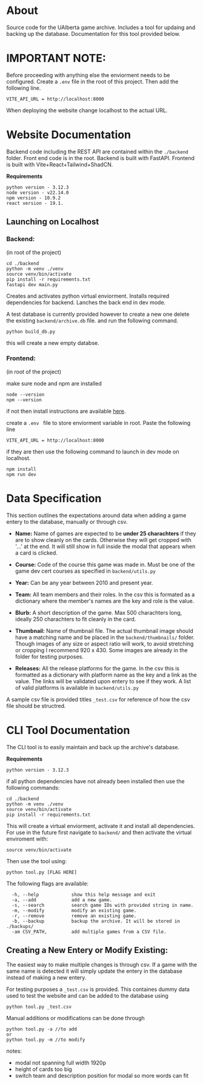 # About
Source code for the UAlberta game archive. Includes a tool for updaing and backing up the database. Documentation for this tool provided below.

# IMPORTANT NOTE:
Before proceeding with anything else the enviorment needs to be configured. Create a `.env` file in the root of this project. Then add the following line.
```
VITE_API_URL = http://localhost:8000
```
When deploying the website change localhost to the actual URL.

# Website Documentation
Backend code including the REST API are contained within the `./backend` folder. Front end code is in the root. Backend is built with FastAPI. Frontend is built with Vite+React+Tailwind+ShadCN.

**Requirements**
```
python version - 3.12.3
node version - v22.14.0
npm version - 10.9.2
react version - 19.1.
```
## Launching on Localhost
### Backend:
(in root of the project)
```
cd ./backend
python -m venv ./venv
source venv/bin/activate
pip install -r requirements.txt
fastapi dev main.py
```
Creates and activates python virtual enviorment. Installs required dependencies for backend. Lanches the back end in dev mode. 

A test database is currently provided however to create a new one delete the existing `backend/archive.db` file. and run the following command.
```
python build_db.py
```
this will create a new empty databse.

### Frontend:
(in root of the project)

make sure node and npm are installed
```
node --version
npm --version
```
if not then install instructions are available [here](https://github.com/nvm-sh/nvm?tab=readme-ov-file#installing-and-updating).

create a `.env ` file to store enviorment variable in root. Paste the following line
```
VITE_API_URL = http://localhost:8000
```

if they are then use the following command to launch in dev mode on localhost.
```
npm install
npm run dev
```
# Data Specification
This section outlines the expectations around data when adding a game entery to the database, manually or through csv.

- **Name:** Name of games are expected to be **under 25 charachters** if they are to show cleanly on the cards. Otherwise they will get cropped with '...' at the end. It will still show in full inside the modal that appears when a card is clicked.

- **Course:** Code of the course this game was made in. Must be one of the game dev cert courses as specified in `backend/utils.py`

- **Year:** Can be any year between 2010 and present year.

- **Team:** All team members and their roles. In the csv this is formated as a dictionary where the member's names are the key and role is the value.

- **Blurb:** A short description of the game. Max 500 charachters long, ideally 250 charachters to fit cleanly in the card.

- **Thumbnail:** Name of thumbnail file. The actual thumbnail image should have a matching name and be placed in the `backend/thumbnails/` folder. Though images of any size or aspect ratio will work, to avoid stretching or cropping I recommend 920 x 430. Some images are already in the folder for testing purposes.

- **Releases:** All the release platforms for the game. In the csv this is formatted as a dictionary with platform name as the key and a link as the value. The links will be validated upon entery to see if they work. A list of valid platforms is available in `backend/utils.py`
  
A sample csv file is provided titles `_test.csv` for reference of how the csv file should be structred. 

# CLI Tool Documentation
The CLI tool is to easily maintain and back up the archive's database. 

**Requirements**
```
python version - 3.12.3
```
if all python dependencies have not already been installed then use the following commands:
```
cd ./backend
python -m venv ./venv
source venv/bin/activate
pip install -r requirements.txt
```
This will create a virtual enviorment, activate it and install all dependencies. For use in the future first navigate to `backend/` and then activate the virtual enviroment with:
```
source venv/bin/activate
```
Then use the tool using:
```
python tool.py [FLAG HERE]
```
The following flags are available:
```
  -h, --help            show this help message and exit
  -a, --add             add a new game.
  -s, --search          search game IDs with provided string in name.
  -m, --modify          modify an existing game.
  -r, --remove          remove an existing game.
  -b, --backup          backup the archive. It will be stored in ./backups/
  -am CSV_PATH,         add multiple games from a CSV file.
```

## Creating a New Entery or Modify Existing:
The easiest way to make multiple changes is through csv. If a game with the same name is detected it will simply update the entery in the database instead of making a new entery.

For testing purposes a `_test.csv` is provided. This containes dummy data used to test the website and can be added to the database using
```
python tool.py _test.csv
```

Manual additions or modifications can be done through
```
python tool.py -a //to add
or 
python tool.py -m //to modify
```
notes:
- modal not spanning full width 1920p
- height of cards too big
- switch team and description position for modal so more words can fit






